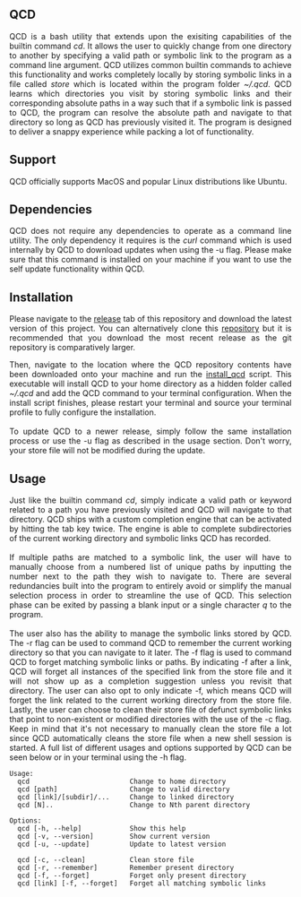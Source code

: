 ## QCD

<p align="justify">
QCD is a bash utility that extends upon the exisiting capabilities of the builtin command <i>cd</i>. It allows the user to quickly change from one directory to another by specifying a valid path or symbolic link to the program as a command line argument. QCD utilizes common builtin commands to achieve this functionality and works completely locally by storing symbolic links in a file called <i>store</i> which is located within the program folder <i>~/.qcd</i>. QCD learns which directories you visit by storing symbolic links and their corresponding absolute paths in a way such that if a symbolic link is passed to QCD, the program can resolve the absolute path and navigate to that directory so long as QCD has previously visited it. The program is designed to deliver a snappy experience while packing a lot of functionality.
</p>

## Support

<p align="justify">
QCD officially supports MacOS and popular Linux distributions like Ubuntu.
</p>

## Dependencies

<p align="justify">
QCD does not require any dependencies to operate as a command line utility. The only dependency it requires is the <i>curl</i> command which is used internally by QCD to download updates when using the -u flag. Please make sure that this command is installed on your machine if you want to use the self update functionality within QCD.
</p>

## Installation

<p align="justify">
Please navigate to the <a href="https://github.com/nalinahuja22/qcd/releases">release</a> tab of this repository and download the latest version of this project. You can alternatively clone this <a href="https://github.com/nalinahuja22/qcd">repository</a> but it is recommended that you download the most recent release as the git repository is comparatively larger.
</p>

<p align="justify">
Then, navigate to the location where the QCD repository contents have been downloaded onto your machine and run the <a href="https://github.com/nalinahuja22/qcd/blob/master/install_qcd">install_qcd</a> script. This executable will install QCD to your home directory as a hidden folder called <i>~/.qcd</i> and add the QCD command to your terminal configuration. When the install script finishes, please restart your terminal and source your terminal profile to fully configure the installation.<br><br>To update QCD to a newer release, simply follow the same installation process or use the -u flag as described in the usage section. Don't worry, your store file will not be modified during the update.
</p>

## Usage

<p align="justify">
Just like the builtin command <i>cd</i>, simply indicate a valid path or keyword related to a path you have previously visited and QCD will navigate to that directory. QCD ships with a custom completion engine that can be activated by hitting the tab key twice. The engine is able to complete subdirectories of the current working directory and symbolic links QCD has recorded.<br><br>If multiple paths are matched to a symbolic link, the user will have to manually choose from a numbered list of unique paths by inputting the number next to the path they wish to navigate to. There are several redundancies built into the program to entirely avoid or simplify the manual selection process in order to streamline the use of QCD. This selection phase can be exited by passing a blank input or a single character <i>q</i> to the program.<br><br>The user also has the ability to manage the symbolic links stored by QCD. The -r flag can be used to command QCD to remember the current working directory so that you can navigate to it later. The -f flag is used to command QCD to forget matching symbolic links or paths. By indicating -f after a link, QCD will forget all instances of the specified link from the store file and it will not show up as a completion suggestion unless you revisit that directory. The user can also opt to only indicate -f, which means QCD will forget the link related to the current working directory from the store file. Lastly, the user can choose to clean their store file of defunct symbolic links that point to non-existent or modified directories with the use of the -c flag. Keep in mind that it's not necessary to manually clean the store file a lot since QCD automatically cleans the store file when a new shell session is started. A full list of different usages and options supported by QCD can be seen below or in your terminal using the -h flag.
</p>

```
Usage:
  qcd                         Change to home directory
  qcd [path]                  Change to valid directory
  qcd [link]/[subdir]/...     Change to linked directory
  qcd [N]..                   Change to Nth parent directory

Options:
  qcd [-h, --help]            Show this help
  qcd [-v, --version]         Show current version
  qcd [-u, --update]          Update to latest version

  qcd [-c, --clean]           Clean store file
  qcd [-r, --remember]        Remember present directory
  qcd [-f, --forget]          Forget only present directory
  qcd [link] [-f, --forget]   Forget all matching symbolic links
```
